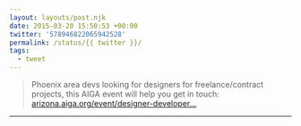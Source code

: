 ```yaml
---
layout: layouts/post.njk
date: 2015-03-20 15:50:53 +00:00
twitter: '578946822065942528'
permalink: /status/{{ twitter }}/
tags: 
  - tweet
---
```


> Phoenix area devs looking for designers for freelance/contract projects, this AIGA event will help you get in touch: [arizona.aiga.org/event/designer-developer…](http://arizona.aiga.org/event/designer-developer-speed-dating/)

---
